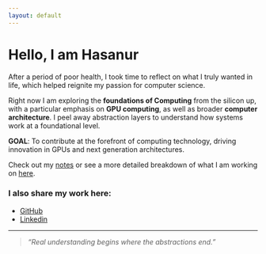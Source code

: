 ```yaml
---
layout: default 
---
```

# Hello, I am Hasanur

After a period of poor health, I took time to reflect on what I truly wanted in life, 
which helped reignite my passion for computer science.

Right now I am exploring the **foundations of Computing** from the silicon
up, with a particular emphasis on **GPU computing**, as well as broader **computer
architecture**. I peel away abstraction layers to understand how systems work at
a foundational level.

**GOAL**: To contribute at the forefront of computing technology, driving innovation
in GPUs and next generation architectures.
<!-- ### Areas I'm actively researching: -->
<!-- - **GPU Architecture & Computing** -->
<!-- - **Computer Architecture** -->

Check out my [notes](/notes/) or see a more detailed breakdown of what I am working on
[here](/now/). 

### I also share my work here:
- [GitHub](https://github.com/ElPatatone)
- [Linkedin](www.linkedin.com/in/hasanur-rahman-mohammad)

---

> *“Real understanding begins where the abstractions end.”*  
<!-- > *"What I cannot create, I do not understand" - Richard Feynman*  -->
